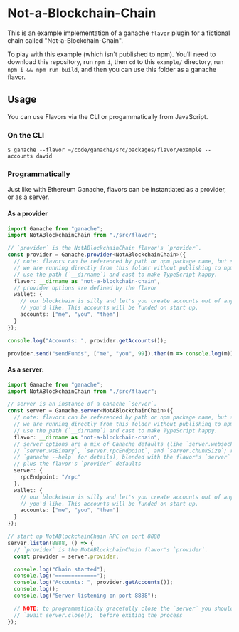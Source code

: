 # Not-a-Blockchain-Chain

This is an example implementation of a ganache `flavor` plugin for a fictional
chain called "Not-a-Blockchain-Chain".

To play with this example (which isn't published to npm). You'll need to
download this repository, run `npm i`, then `cd` to this `example/` directory,
run `npm i && npm run build`, and then you can use this folder as a ganache flavor.

## Usage

You can use Flavors via the CLI or progammatically from JavaScript.

### On the CLI

```console
$ ganache --flavor ~/code/ganache/src/packages/flavor/example --accounts david
```

### Programmatically

Just like with Ethereum Ganache, flavors can be instantiated as a provider, or
as a server.

#### As a provider

```typescript
import Ganache from "ganache";
import NotABlockchainChain from "./src/flavor";

// `provider` is the NotABlockchainChain flavor's `provider`.
const provider = Ganache.provider<NotABlockchainChain>({
  // note: flavors can be referenced by path or npm package name, but since
  // we are running directly from this folder without publishing to npm we must
  // use the path (`__dirname`) and cast to make TypeScript happy.
  flavor: __dirname as "not-a-blockchain-chain",
  // provider options are defined by the flavor
  wallet: {
    // our blockchain is silly and let's you create accounts out of any string
    // you'd like. This accounts will be funded on start up.
    accounts: ["me", "you", "them"]
  }
});

console.log("Accounts: ", provider.getAccounts());

provider.send("sendFunds", ["me", "you", 99]).then(m => console.log(m));
```

#### As a server:

```typescript
import Ganache from "ganache";
import NotABlockchainChain from "./src/flavor";

// server is an instance of a Ganache `server`.
const server = Ganache.server<NotABlockchainChain>({
  // note: flavors can be referenced by path or npm package name, but since
  // we are running directly from this folder without publishing to npm we must
  // use the path (`__dirname`) and cast to make TypeScript happy.
  flavor: __dirname as "not-a-blockchain-chain",
  // server options are a mix of Ganache defaults (like `server.websockets`,
  // `server.wsBinary`, `server.rpcEndpoint`, and `server.chunkSize`; run
  // `ganache --help` for details), blended with the flavor's `server` defaults,
  // plus the flavor's `provider` defaults
  server: {
    rpcEndpoint: "/rpc"
  },
  wallet: {
    // our blockchain is silly and let's you create accounts out of any string
    // you'd like. This accounts will be funded on start up.
    accounts: ["me", "you", "them"]
  }
});

// start up NotABlockchainChain RPC on port 8888
server.listen(8888, () => {
  // `provider` is the NotABlockchainChain flavor's `provider`.
  const provider = server.provider;

  console.log("Chain started");
  console.log("=============");
  console.log("Accounts: ", provider.getAccounts());
  console.log();
  console.log("Server listening on port 8888");

  // NOTE: to programmatically gracefully close the `server` you should call
  // `await server.close();` before exiting the process
});
```
